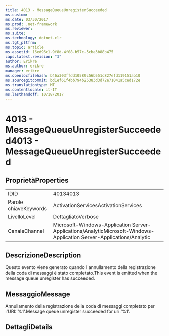 ```yaml
---
title: 4013 - MessageQueueUnregisterSucceeded
ms.custom: 
ms.date: 03/30/2017
ms.prod: .net-framework
ms.reviewer: 
ms.suite: 
ms.technology: dotnet-clr
ms.tgt_pltfrm: 
ms.topic: article
ms.assetid: 16ed96c1-9f8d-4f08-b57c-5cba3b88b475
caps.latest.revision: "3"
author: Erikre
ms.author: erikre
manager: erikre
ms.openlocfilehash: b46a303ffdd10589c56b551c827efd119151ab10
ms.sourcegitcommit: bd1ef61f4bb794b25383d3d72e71041a5ced172e
ms.translationtype: MT
ms.contentlocale: it-IT
ms.lasthandoff: 10/18/2017
---
```

# <a name="4013---messagequeueunregistersucceeded"></a><span data-ttu-id="b94f1-102">4013 - MessageQueueUnregisterSucceeded</span><span class="sxs-lookup"><span data-stu-id="b94f1-102">4013 - MessageQueueUnregisterSucceeded</span></span>
## <a name="properties"></a><span data-ttu-id="b94f1-103">Proprietà</span><span class="sxs-lookup"><span data-stu-id="b94f1-103">Properties</span></span>  
  
|||  
|-|-|  
|<span data-ttu-id="b94f1-104">ID</span><span class="sxs-lookup"><span data-stu-id="b94f1-104">ID</span></span>|<span data-ttu-id="b94f1-105">4013</span><span class="sxs-lookup"><span data-stu-id="b94f1-105">4013</span></span>|  
|<span data-ttu-id="b94f1-106">Parole chiave</span><span class="sxs-lookup"><span data-stu-id="b94f1-106">Keywords</span></span>|<span data-ttu-id="b94f1-107">ActivationServices</span><span class="sxs-lookup"><span data-stu-id="b94f1-107">ActivationServices</span></span>|  
|<span data-ttu-id="b94f1-108">Livello</span><span class="sxs-lookup"><span data-stu-id="b94f1-108">Level</span></span>|<span data-ttu-id="b94f1-109">Dettagliato</span><span class="sxs-lookup"><span data-stu-id="b94f1-109">Verbose</span></span>|  
|<span data-ttu-id="b94f1-110">Canale</span><span class="sxs-lookup"><span data-stu-id="b94f1-110">Channel</span></span>|<span data-ttu-id="b94f1-111">Microsoft-Windows-Application Server-Applications/Analytic</span><span class="sxs-lookup"><span data-stu-id="b94f1-111">Microsoft-Windows-Application Server-Applications/Analytic</span></span>|  
  
## <a name="description"></a><span data-ttu-id="b94f1-112">Descrizione</span><span class="sxs-lookup"><span data-stu-id="b94f1-112">Description</span></span>  
 <span data-ttu-id="b94f1-113">Questo evento viene generato quando l'annullamento della registrazione della coda di messaggi è stato completato.</span><span class="sxs-lookup"><span data-stu-id="b94f1-113">This event is emitted when the message queue unregister has succeeded.</span></span>  
  
## <a name="message"></a><span data-ttu-id="b94f1-114">Messaggio</span><span class="sxs-lookup"><span data-stu-id="b94f1-114">Message</span></span>  
 <span data-ttu-id="b94f1-115">Annullamento della registrazione della coda di messaggi completato per l'URI:'%1'.</span><span class="sxs-lookup"><span data-stu-id="b94f1-115">Message queue unregister succeeded for uri:'%1'.</span></span>  
  
## <a name="details"></a><span data-ttu-id="b94f1-116">Dettagli</span><span class="sxs-lookup"><span data-stu-id="b94f1-116">Details</span></span>
